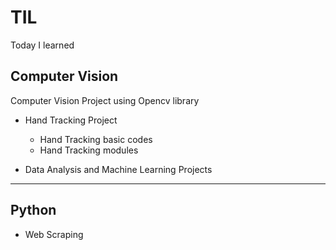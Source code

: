 # TIL
Today I learned


## Computer Vision

Computer Vision Project using Opencv library

* Hand Tracking Project
  * Hand Tracking basic codes
  * Hand Tracking modules

* Data Analysis and Machine Learning Projects

***

## Python 

* Web Scraping

